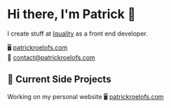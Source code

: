 # Hi there, I'm Patrick 👋
I create stuff at [Iquality](https://www.iquality.nl/) as a front end developer.

🖥️ [patrickroelofs.com](https://patrickroelofs.com) <br />
📧 [contact@patrickroelofs.com](mailto:contact@patrickroelofs.com)

## 🚧 Current Side Projects
Working on my personal website 🖥️ [patrickroelofs.com](https://patrickroelofs.com)
